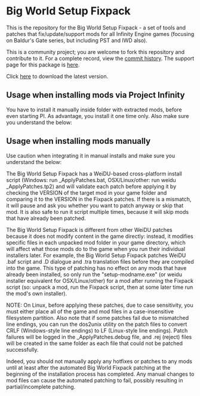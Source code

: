 # Big World Setup Fixpack

This is the repository for the Big World Setup Fixpack - a set of tools and patches that fix/update/support mods for all Infinity Engine games (focusing on Baldur's Gate series, but including PST and IWD also).

This is a community project; you are welcome to fork this repository and contribute to it.  For a complete record, view the [commit history](https://github.com/BigWorldSetup/BigWorldSetup-Fixpack/commits/master). The support page for this package is [here](http://www.shsforums.net/topic/56752-the-official-bwp-fixpack-thread/).

Click [here](https://github.com/BigWorldSetup/BigWorldSetup-Fixpack/archive/master.zip) to download the latest version.

## Usage when installing mods via Project Infinity  

You have to install it manually inside folder with extracted mods, before even starting PI. As advantage, you install it one time only. Also make sure you understand the below:  

## Usage when installing mods manually

Use caution when integrating it in manual installs and make sure you understand the below:

The Big World Setup Fixpack has a WeiDU-based cross-platform install script (Windows: run _ApplyPatches.bat,  OSX/Linux/other:  run weidu _ApplyPatches.tp2) and will validate each patch before applying it by checking the VERSION of the target mod in your game folder and comparing it to the VERSION in the Fixpack patches.  If there is a mismatch, it will pause and ask you whether you want to patch anyway or skip that mod.  It is also safe to run it script multiple times, because it will skip mods that have already been patched.

The Big World Setup Fixpack is different from other WeiDU patches because it does not modify content in the game directly:  instead, it modifies specific files in each unpacked mod folder in your game directory, which will affect what those mods do to the game when you run their individual installers later.  For example, the Big World Setup Fixpack patches WeiDU .baf script and .D dialogue and .tra translation files before they are compiled into the game.  This type of patching has no effect on any mods that have already been installed, so only run the "setup-modname.exe" (or weidu installer equivalent for OSX/Linux/other) for a mod after running the Fixpack script (so:  unpack a mod, run the Fixpack script, then at some later time run the mod's own installer).

NOTE:  On Linux, before applying these patches, due to case sensitivity, you must either place all of the game and mod files in a case-insensitive filesystem partition.  Also note that if some patches fail due to mismatched line endings, you can run the dos2unix utility on the patch files to convert CRLF (Windows-style line endings) to LF (Linux-style line endings).  Patch failures will be logged in the _ApplyPatches.debug file, and .rej (reject) files will be created in the same folder as each file that could not be patched successfully.

Indeed, you should not manually apply any hotfixes or patches to any mods until at least after the automated Big World Fixpack patching at the beginning of the installation process has completed.  Any manual changes to mod files can cause the automated patching to fail, possibly resulting in partial/incomplete patching.
